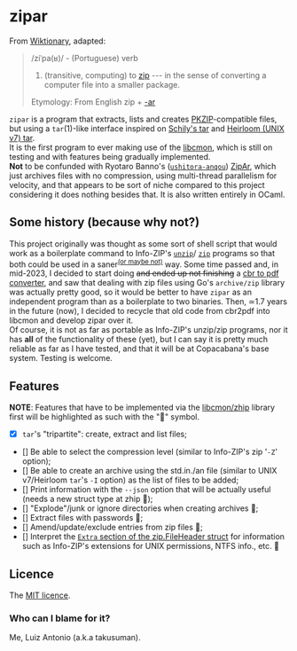 # zipar

From [Wiktionary](https://en.wiktionary.org), adapted:
> /ziˈpa(ʁ)/ - (Portuguese) verb
> 1. (transitive, computing) to
> [zip](https://en.wiktionary.org/wiki/zip#English) --- in the sense of converting
> a computer file into a smaller package.
>
> Etymology: From English zip + [-ar](https://en.wiktionary.org/wiki/-ar#Etymology_1_7)

``zipar`` is a program that extracts, lists and creates
[PKZIP](https://support.pkware.com/pkzip/appnote)-compatible files, but using
a ``tar``(1)-like interface inspired on
[Schily's tar](https://cdrtools.sourceforge.net/old/private/man/star/star.1.html)
and [Heirloom (UNIX v7) tar](http://heirloom-ng.pindorama.net.br/manual/man1/tar.1.html).  
It is the first program to ever making use of the
[libcmon](https://pindorama.net.br/libcmon), which is still on testing and with
features being gradually implemented.  
**__Not__** to be confunded with Ryotaro Banno's
([``ushitora-anqou``](https://github.com/ushitora-anqou))
[ZipAr](https://github.com/ushitora-anqou/zipar), which just archives files
with no compression, using multi-thread parallelism for velocity, and that
appears to be sort of niche compared to this project considering it does
nothing besides that. It is also written entirely in OCaml.

## Some history (because why not?)

This project originally was thought as some sort of shell script that would work
as a boilerplate command to Info-ZIP's
[``unzip``](https://infozip.sourceforge.net/UnZip.html)/
[``zip``](https://infozip.sourceforge.net/Zip.html) programs so that both could
be used in a saner<sup><a href="https://xkcd.com/1168/"
target="_blank">(or maybe not)</a></sup> way. Some time passed and, in
mid-2023, I decided to start doing ~~and ended up not finishing~~ a [cbr to pdf
converter](https://github.com/takusuman/cbr2pdf), and saw that dealing with zip
files using Go's ``archive/zip`` library was actually pretty good, so it would
be better to have ``zipar`` as an independent program than as a boilerplate to
two binaries. Then, ≃1.7 years in the future (now), I decided to recycle that
old code from cbr2pdf into libcmon and develop zipar over it.  
Of course, it is not as far as portable as Info-ZIP's unzip/zip programs, nor it
has __all__ of the functionality of these (yet), but I can say it is pretty much
reliable as far as I have tested, and that it will be at Copacabana's base
system. Testing is welcome.

## Features

**NOTE**: Features that have to be implemented via the
[libcmon/zhip](https://pkg.go.dev/pindorama.net.br/libcmon/zhip)
library first will be highlighted as such with the "👊" symbol.

- [X] ``tar``'s "tripartite": create, extract and list files;
- [] Be able to select the compression level (similar to Info-ZIP's zip '``-Z``'
  option);
- [] Be able to create an archive using the std.in./an file (similar to UNIX
  v7/Heirloom ``tar``'s ``-I`` option) as the list of files to be added;
- [] Print information with the ``--json`` option that will be actually useful
  (needs a new struct type at zhip 👊);
- [] "Explode"/junk or ignore directories when creating archives 👊;
- [] Extract files with passwords 👊;
- [] Amend/update/exclude entries from zip files 👊;
- [] Interpret the [``Extra`` section of the zip.FileHeader
  struct](https://pkg.go.dev/archive/zip#FileHeader) for information such as
  Info-ZIP's extensions for UNIX permissions, NTFS info., etc. 👊

## Licence
The
[MIT licence](https://github.com/Projeto-Pindorama/libcmon?tab=License-1-ov-file).

### Who can I blame for it?
Me, Luiz Antonio (a.k.a takusuman).
